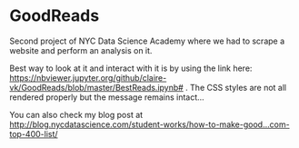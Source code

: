 # GoodReads
Second project of NYC Data Science Academy where we had to scrape a website and perform an analysis on it.

Best way to look at it and interact with it is by using the link here: https://nbviewer.jupyter.org/github/claire-vk/GoodReads/blob/master/BestReads.ipynb# . The CSS styles are not all rendered properly but the message remains intact...

You can also check my blog post at http://blog.nycdatascience.com/student-works/how-to-make-good…com-top-400-list/